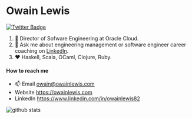 # Owain Lewis

[![Twitter Badge](https://img.shields.io/badge/-owainlewis-1ca0f1?style=flat-square&logo=twitter&logoColor=white&link=https://twitter.com/owainlewis)](https://twitter.com/owainlewis)

1. :office: Director of Sofware Engineering at Oracle Cloud. 
2. :speech_balloon: Ask me about engineering management or software engineer career coaching on [LinkedIn](https://www.linkedin.com/in/owainlewis82/). 
3. :heart: Haskell, Scala, OCaml, Clojure, Ruby. 

#### How to reach me
- 📫 Email owain@owainlewis.com
- Website https://owainlewis.com
- LinkedIn https://www.linkedin.com/in/owainlewis82

![github stats](https://github-readme-stats.vercel.app/api?username=owainlewis&show_icons=true&count_private=true&hide_title=true)
